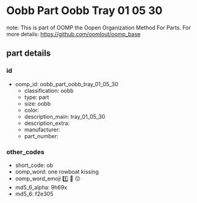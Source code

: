 # Oobb Part Oobb Tray 01 05 30  

note: This is part of OOMP the Oopen Organization Method For Parts. For more details: https://github.com/oomlout/oomp_base

##  part details





### id
* oomp_id: oobb_part_oobb_tray_01_05_30
  * classification: oobb
  * type: part
  * size: oobb
  * color: 
  * description_main: tray_01_05_30
  * description_extra: 
  * manufacturer: 
  * part_number: 

### other_codes
* short_code: ob
* oomp_word: one rowboat kissing
* oomp_word_emoji :one: :rowboat: :kissing:
* md5_6_alpha: 9h69x
* md5_6: f2e305